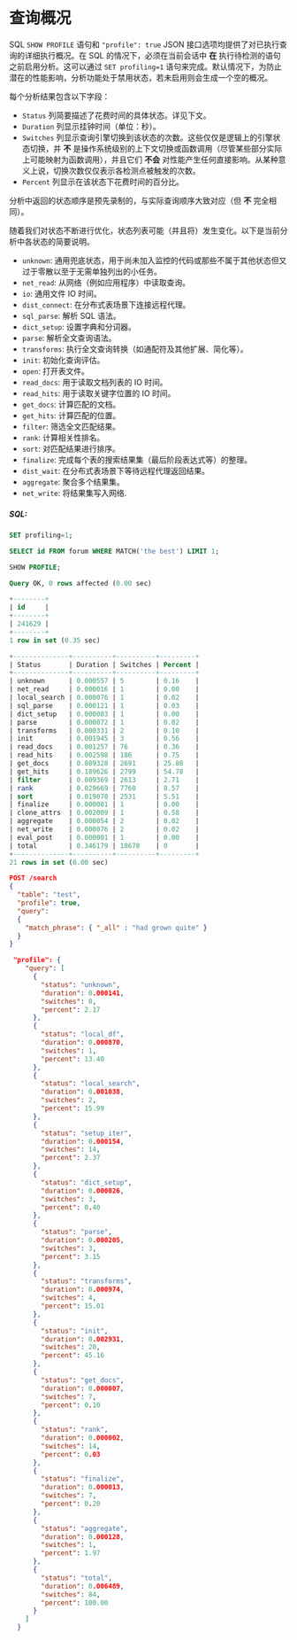 # 查询概况

<!-- example SHOW PROFILE -->

SQL `SHOW PROFILE` 语句和 `"profile": true` JSON 接口选项均提供了对已执行查询的详细执行概况。在 SQL 的情况下，必须在当前会话中 **在** 执行待检测的语句之前启用分析。这可以通过 `SET profiling=1` 语句来完成。默认情况下，为防止潜在的性能影响，分析功能处于禁用状态，若未启用则会生成一个空的概况。

每个分析结果包含以下字段：
* `Status` 列简要描述了花费时间的具体状态。详见下文。
* `Duration` 列显示挂钟时间（单位：秒）。
* `Switches` 列显示查询引擎切换到该状态的次数。这些仅仅是逻辑上的引擎状态切换，并 **不** 是操作系统级别的上下文切换或函数调用（尽管某些部分实际上可能映射为函数调用），并且它们 **不会** 对性能产生任何直接影响。从某种意义上说，切换次数仅仅表示各检测点被触发的次数。
* `Percent` 列显示在该状态下花费时间的百分比。

分析中返回的状态顺序是预先录制的，与实际查询顺序大致对应（但 **不** 完全相同）。

随着我们对状态不断进行优化，状态列表可能（并且将）发生变化。以下是当前分析中各状态的简要说明。

* `unknown`: 通用兜底状态，用于尚未加入监控的代码或那些不属于其他状态但又过于零散以至于无需单独列出的小任务。
* `net_read`: 从网络（例如应用程序）中读取查询。
* `io`: 通用文件 IO 时间。
* `dist_connect`: 在分布式表场景下连接远程代理。
* `sql_parse`: 解析 SQL 语法。
* `dict_setup`: 设置字典和分词器。
* `parse`: 解析全文查询语法。
* `transforms`: 执行全文查询转换（如通配符及其他扩展、简化等）。
* `init`: 初始化查询评估。
* `open`: 打开表文件。
* `read_docs`: 用于读取文档列表的 IO 时间。
* `read_hits`: 用于读取关键字位置的 IO 时间。
* `get_docs`: 计算匹配的文档。
* `get_hits`: 计算匹配的位置。
* `filter`: 筛选全文匹配结果。
* `rank`: 计算相关性排名。
* `sort`: 对匹配结果进行排序。
* `finalize`: 完成每个表的搜索结果集（最后阶段表达式等）的整理。
* `dist_wait`: 在分布式表场景下等待远程代理返回结果。
* `aggregate`: 聚合多个结果集。
* `net_write`: 将结果集写入网络.

<!-- intro -->
##### SQL:
<!-- request SQL -->

```sql
SET profiling=1;

SELECT id FROM forum WHERE MATCH('the best') LIMIT 1;

SHOW PROFILE;
```

<!-- response SQL -->

```sql
Query OK, 0 rows affected (0.00 sec)

+--------+
| id     |
+--------+
| 241629 |
+--------+
1 row in set (0.35 sec)

+--------------+----------+----------+---------+
| Status       | Duration | Switches | Percent |
+--------------+----------+----------+---------+
| unknown      | 0.000557 | 5        | 0.16    |
| net_read     | 0.000016 | 1        | 0.00    |
| local_search | 0.000076 | 1        | 0.02    |
| sql_parse    | 0.000121 | 1        | 0.03    |
| dict_setup   | 0.000003 | 1        | 0.00    |
| parse        | 0.000072 | 1        | 0.02    |
| transforms   | 0.000331 | 2        | 0.10    |
| init         | 0.001945 | 3        | 0.56    |
| read_docs    | 0.001257 | 76       | 0.36    |
| read_hits    | 0.002598 | 186      | 0.75    |
| get_docs     | 0.089328 | 2691     | 25.80   |
| get_hits     | 0.189626 | 2799     | 54.78   |
| filter       | 0.009369 | 2613     | 2.71    |
| rank         | 0.029669 | 7760     | 8.57    |
| sort         | 0.019070 | 2531     | 5.51    |
| finalize     | 0.000001 | 1        | 0.00    |
| clone_attrs  | 0.002009 | 1        | 0.58    |
| aggregate    | 0.000054 | 2        | 0.02    |
| net_write    | 0.000076 | 2        | 0.02    |
| eval_post    | 0.000001 | 1        | 0.00    |
| total        | 0.346179 | 18678    | 0       |
+--------------+----------+----------+---------+
21 rows in set (0.00 sec)
```

<!-- request JSON -->

```json
POST /search
{
  "table": "test",
  "profile": true,
  "query":
  {
    "match_phrase": { "_all" : "had grown quite" }
  }
}
```

<!-- response JSON -->

```json
 "profile": {
    "query": [
      {
        "status": "unknown",
        "duration": 0.000141,
        "switches": 8,
        "percent": 2.17
      },
      {
        "status": "local_df",
        "duration": 0.000870,
        "switches": 1,
        "percent": 13.40
      },
      {
        "status": "local_search",
        "duration": 0.001038,
        "switches": 2,
        "percent": 15.99
      },
      {
        "status": "setup_iter",
        "duration": 0.000154,
        "switches": 14,
        "percent": 2.37
      },
      {
        "status": "dict_setup",
        "duration": 0.000026,
        "switches": 3,
        "percent": 0.40
      },
      {
        "status": "parse",
        "duration": 0.000205,
        "switches": 3,
        "percent": 3.15
      },
      {
        "status": "transforms",
        "duration": 0.000974,
        "switches": 4,
        "percent": 15.01
      },
      {
        "status": "init",
        "duration": 0.002931,
        "switches": 20,
        "percent": 45.16
      },
      {
        "status": "get_docs",
        "duration": 0.000007,
        "switches": 7,
        "percent": 0.10
      },
      {
        "status": "rank",
        "duration": 0.000002,
        "switches": 14,
        "percent": 0.03
      },
      {
        "status": "finalize",
        "duration": 0.000013,
        "switches": 7,
        "percent": 0.20
      },
      {
        "status": "aggregate",
        "duration": 0.000128,
        "switches": 1,
        "percent": 1.97
      },
      {
        "status": "total",
        "duration": 0.006489,
        "switches": 84,
        "percent": 100.00
      }
    ]
  }
```
<!-- end -->

<!-- proofread -->
